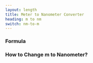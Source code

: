 ```yaml
---
layout: length
title: Meter to Nanometer Converter
heading: m to nm
switch: nm-to-m
---
```


<script>
  selectInput[7].selected = true
  selectOutput[0].selected = true
</script>

### Formula
<p id="formula"></p>

### How to Change m to Nanometer?
